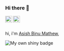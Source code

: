 ### Hi there 👋


<a href="https://twitter.com/kernelguardian">
  <img align="left" alt="Asish's Twitter" width="22px" src="https://raw.githubusercontent.com/peterthehan/peterthehan/master/assets/twitter.svg" />
</a>
<a href="https://www.linkedin.com/in/persist/">
  <img align="left" alt="Asish's LinkedIn" width="22px" src="https://raw.githubusercontent.com/peterthehan/peterthehan/master/assets/linkedin.svg" />
</a>
<br>

<br>

hi, i'm [Asish Binu Mathew](https://www.linkedin.com/in/persist/),

<img align='left' alt='My own shiny badge'  src="https://badge-counter.vercel.app/api/badgecounter?user=kernelguardian&height=60&text_color=%23FFFFFF"/>
